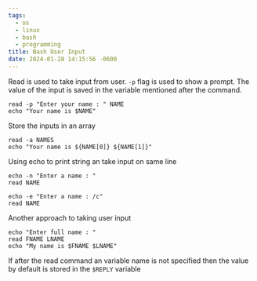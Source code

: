 ```yaml
---
tags:
  - os
  - linux
  - bash
  - programming
title: Bash User Input
date: 2024-01-28 14:15:56 -0600
---
```


Read is used to take input from user. `-p` flag is used to show a prompt. The value of the input is saved in the variable mentioned after the command.

````shell
read -p "Enter your name : " NAME
echo "Your name is $NAME"
````

Store the inputs in an array

````shell
read -a NAMES
echo "Your name is ${NAME[0]} ${NAME[1]}"
````

Using echo to print string an take input on same line

````shell
echo -n "Enter a name : "
read NAME

echo -e "Enter a name : /c"
read NAME
````

Another approach to taking user input

````shell
echo "Enter full name : "
read FNAME LNAME
echo "My name is $FNAME $LNAME"
````

If after the read command an variable name is not specified then the value by default is stored in the `$REPLY` variable
